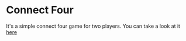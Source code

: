 # Connect Four

It's a simple connect four game for two players.
You can take a look at it [here](https://kaptejnszyma.github.io/ConnectFourProject/)
